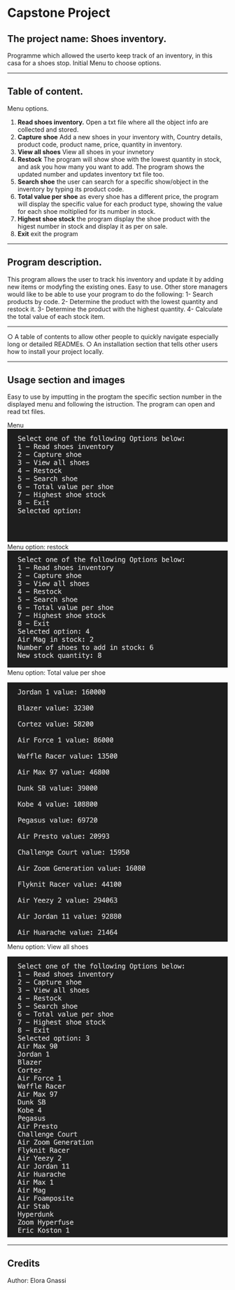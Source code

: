 # Capstone Project


## The project name: Shoes inventory.
Programme which allowed the userto keep track of an inventory, in this casa for a shoes stop. Initial Menu to choose options. 

---

## Table of content.
Menu options.
1. **Read shoes inventory.** Open a txt file where all the object info are collected and stored.
2. **Capture shoe** Add a new shoes in your inventory with, Country details, product code, product name, price, quantity  in inventory.
3. **View all shoes** View all shoes in your invnetory
4. **Restock** The program will show shoe with the lowest quantity in stock, and ask you how many you want to add. The program shows the updated number and updates inventory txt file too.
5. **Search shoe** the user can search for a specific show/object in the inventory by typing its product code.
6. **Total value per shoe** as every shoe has a different price, the program will display the specific value for each product type, showing the value for each shoe moltiplied for its number in stock.
7. **Highest shoe stock**  the program display the shoe product with the higest  number in stock and display it as per on sale.
8. **Exit** exit the program
---
## Program description.
This program allows the user to track his inventory and update it by adding new items or modyfing the existing ones. Easy to use. Other store managers would like to be able to use your program to do the following:
1- Search products by code.
2- Determine the product with the lowest quantity and restock it.
3- Determine the product with the highest quantity.
4- Calculate the total value of each stock item. 

---

○ A table of contents to allow other people to quickly navigate
especially long or detailed READMEs.
○ An installation section that tells other users how to install your project
locally.

---
## Usage section and images
Easy to use by imputting in the progtam the specific section number in the displayed menu and following the istruction. The program can open and read txt files.

Menu
![Menu](images/MENU.png "MENU DISPLAY")
Menu option: restock
![Menu](images/RESTOCK.png "Restock section")
Menu option: Total value per shoe

![Menu](images/TOTAL_VALUE.png "MENU DISPLAY")
Menu option: View all shoes

![Menu](images/VIEW_ALL.png "MENU DISPLAY")

---

## Credits
Author: Elora Gnassi
